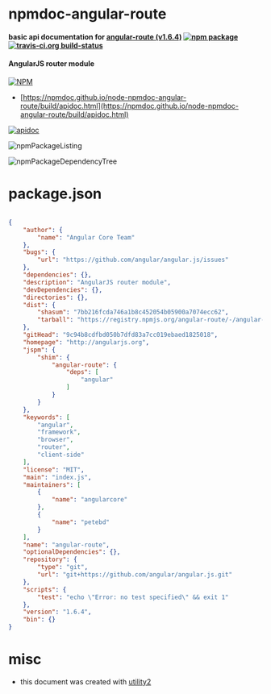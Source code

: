 # npmdoc-angular-route

#### basic api documentation for  [angular-route (v1.6.4)](http://angularjs.org)  [![npm package](https://img.shields.io/npm/v/npmdoc-angular-route.svg?style=flat-square)](https://www.npmjs.org/package/npmdoc-angular-route) [![travis-ci.org build-status](https://api.travis-ci.org/npmdoc/node-npmdoc-angular-route.svg)](https://travis-ci.org/npmdoc/node-npmdoc-angular-route)

#### AngularJS router module

[![NPM](https://nodei.co/npm/angular-route.png?downloads=true&downloadRank=true&stars=true)](https://www.npmjs.com/package/angular-route)

- [https://npmdoc.github.io/node-npmdoc-angular-route/build/apidoc.html](https://npmdoc.github.io/node-npmdoc-angular-route/build/apidoc.html)

[![apidoc](https://npmdoc.github.io/node-npmdoc-angular-route/build/screenCapture.buildCi.browser.%252Ftmp%252Fbuild%252Fapidoc.html.png)](https://npmdoc.github.io/node-npmdoc-angular-route/build/apidoc.html)

![npmPackageListing](https://npmdoc.github.io/node-npmdoc-angular-route/build/screenCapture.npmPackageListing.svg)

![npmPackageDependencyTree](https://npmdoc.github.io/node-npmdoc-angular-route/build/screenCapture.npmPackageDependencyTree.svg)



# package.json

```json

{
    "author": {
        "name": "Angular Core Team"
    },
    "bugs": {
        "url": "https://github.com/angular/angular.js/issues"
    },
    "dependencies": {},
    "description": "AngularJS router module",
    "devDependencies": {},
    "directories": {},
    "dist": {
        "shasum": "7bb216fcda746a1b8c452054b05900a7074ecc62",
        "tarball": "https://registry.npmjs.org/angular-route/-/angular-route-1.6.4.tgz"
    },
    "gitHead": "9c94b8cdfbd050b7dfd83a7cc019ebaed1825018",
    "homepage": "http://angularjs.org",
    "jspm": {
        "shim": {
            "angular-route": {
                "deps": [
                    "angular"
                ]
            }
        }
    },
    "keywords": [
        "angular",
        "framework",
        "browser",
        "router",
        "client-side"
    ],
    "license": "MIT",
    "main": "index.js",
    "maintainers": [
        {
            "name": "angularcore"
        },
        {
            "name": "petebd"
        }
    ],
    "name": "angular-route",
    "optionalDependencies": {},
    "repository": {
        "type": "git",
        "url": "git+https://github.com/angular/angular.js.git"
    },
    "scripts": {
        "test": "echo \"Error: no test specified\" && exit 1"
    },
    "version": "1.6.4",
    "bin": {}
}
```



# misc
- this document was created with [utility2](https://github.com/kaizhu256/node-utility2)
